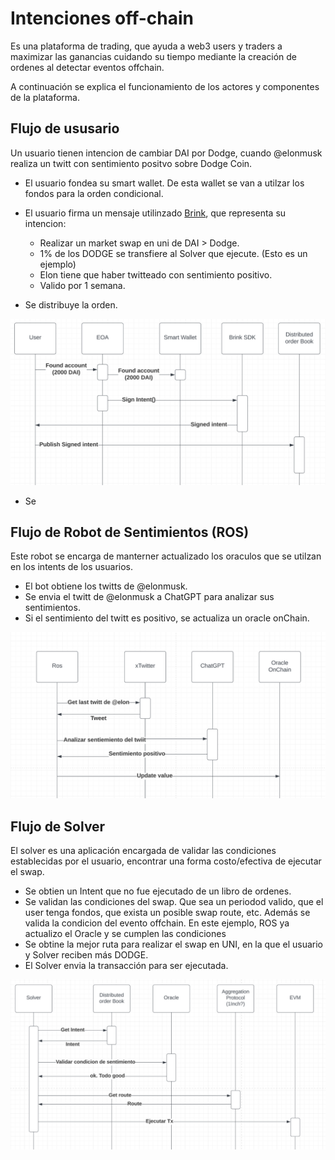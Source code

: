 # Intenciones off-chain
Es una plataforma de trading, que ayuda a web3 users y traders a maximizar las ganancias cuidando su tiempo mediante la creación de ordenes  al detectar eventos offchain.

A continuación se explica el funcionamiento de los actores y componentes de la plataforma.
## Flujo de ususario
Un usuario tienen intencion de cambiar DAI por Dodge, cuando @elonmusk realiza un twitt con sentimiento positvo sobre Dodge Coin.

-  El usuario fondea su smart wallet. De esta wallet se van a utilzar los fondos para la orden condicional.

- El usuario firma un mensaje utilinzado [Brink](https://brink.trade), que representa su intencion: 
    - Realizar un market swap en uni de DAI > Dodge. 
    - 1% de los DODGE se transfiere al Solver que ejecute. (Esto es un ejemplo)
    - Elon tiene que haber twitteado con sentimiento positivo.
    - Valido por 1 semana.
- Se distribuye la orden.

![User](./f-user.png "User")
- Se 
## Flujo de Robot de Sentimientos (ROS)
Este robot se encarga de manterner actualizado los oraculos que se utilzan en los intents de los usuarios.

- El bot obtiene los twitts de @elonmusk.
- Se envia el twitt de @elonmusk a ChatGPT para analizar sus sentimientos. 
- Si el sentimiento del twitt es positivo, se actualiza un oracle onChain.


![Robot of Sentiments](./f-ros.png "Ros")

## Flujo de Solver
El solver es una aplicación encargada de validar las condiciones establecidas por el usuario, encontrar una forma costo/efectiva de ejecutar el swap.

- Se obtien un Intent que no fue ejecutado de un libro de ordenes.
- Se validan las condiciones del swap. Que sea un periodod valido, que el user tenga fondos, que exista un posible swap route, etc. Además se valida la condicion del evento offchain. En este ejemplo, ROS ya actualizo el Oracle y se cumplen las condiciones
- Se obtine la mejor ruta para realizar el swap en UNI, en la que el usuario y Solver reciben más DODGE.
- El Solver envia la transacción para ser ejecutada.

![Solver](./f-solver.png "Solver")
